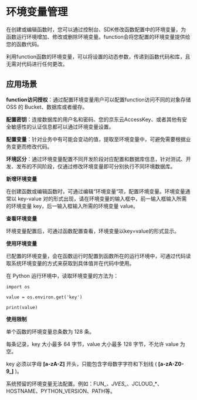 # 环境变量管理

在创建或编辑函数时，您可以通过控制台、SDK修改函数配置中的环境变量，为函数运行环境增加、修改或删除环境变量。function会将您配置的环境变量提供给您的函数代码。

利用function函数的环境变量，可以将设置的动态参数，传递到函数代码和库，且无需对代码进行任何更改。

## 应用场景

**function访问授权**：通过配置环境变量用户可以配置function访问不同的对象存储 OSS 的 Bucket、数据库或者缓存。

**配置密钥**：连接数据库的用户名和密码、您的京东云AccessKey、或者其他有安全敏感性的认证信息都可以通过环境变量设置。

**配置变量**：针对业务中有可能会变动的值，提取至环境变量中，可避免需要根据业务变更而修改代码。

**环境区分**：通过环境变量配置不同开发阶段对应配置和数据库信息，针对测试、开发、发布的不同阶段，仅通过修改环境变量即可分别执行不同环境数据库。

 

**新增环境变量**

在创建函数或编辑函数时，可通过编辑“环境变量“项，配置环境变量。环境变量通常以 key-value 对的形式出现，请在环境变量的输入框中，前一输入框输入所需的环境变量 key，后一输入框输入所需的环境变量 value。

 

**查看环境变量**

环境变量配置后，可通过函数配置查看，环境变量以key=value的形式显示。

 

**使用环境变量**

已配置的环境变量，会在函数运行时配置到函数所在的运行环境中，可通过代码读取系统环境变量的方式来获取到具体值并在代码中使用。

在 Python 运行环境中，读取环境变量的方法为：

```
import os

value = os.environ.get('key')

print(value)
```

 

**使用限制**

单个函数的环境变量总条数为 128 条。

每条记录，key 大小最多 64 字节，value 大小最多 128 字节，不允许 value 为空。

key 必须以字母 **[a-zA-Z]** 开头，只能包含字母数字字符和下划线 ( **[a-zA-Z0-9_]** )。

系统预留的环境变量无法配置。例如：FUN_*、JVES_*、JCLOUD_*、HOSTNAME、PYTHON_VERSION、PATH等。
